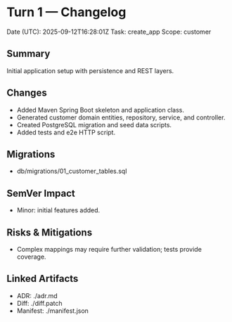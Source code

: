# Turn 1 — Changelog
Date (UTC): 2025-09-12T16:28:01Z
Task: create_app
Scope: customer

## Summary
Initial application setup with persistence and REST layers.

## Changes
- Added Maven Spring Boot skeleton and application class.
- Generated customer domain entities, repository, service, and controller.
- Created PostgreSQL migration and seed data scripts.
- Added tests and e2e HTTP script.

## Migrations
- db/migrations/01_customer_tables.sql

## SemVer Impact
- Minor: initial features added.

## Risks & Mitigations
- Complex mappings may require further validation; tests provide coverage.

## Linked Artifacts
- ADR: ./adr.md
- Diff: ./diff.patch
- Manifest: ./manifest.json
